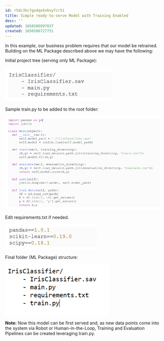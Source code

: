 ```yaml
---
id: r5dc3kc7go4qx6v6vyfcr51
title: Simple ready-to-serve Model with Training Enabled
desc: ''
updated: 1656586997037
created: 1656586727751
---
```


In this example, our business problem requires that our model be retrained. Building on the ML Package described above we may have the following:

Initial project tree (serving only ML Package):

![Initial project tree](/assets/images/trainingEnabled1.PNG.png)

Sample train.py to be added to the root folder:

![Sample train.py](/assets/images/trainingEnabled2.PNG.png)

Edit requirements.txt if needed.

![requirements.txt](/assets/images/trainingEnabled3.PNG.png)

Final folder (ML Package) structure:

![Final Folder](/assets/images/iris%20tree.PNG.png)

**Note:** Now this model can be first served and, as new data points come into the system via Robot or Human-in-the-Loop, Training and Evaluation Pipelines can be created leveraging train.py.
